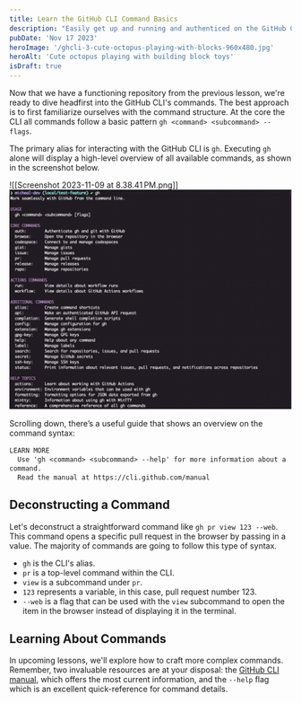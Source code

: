 ```yaml
---
title: Learn the GitHub CLI Command Basics
description: "Easily get up and running and authenticed on the GitHub CLI."
pubDate: 'Nov 17 2023'
heroImage: '/ghcli-3-cute-octopus-playing-with-blocks-960x480.jpg'
heroAlt: 'Cute octopus playing with building block toys'
isDraft: true
---
```


Now that we have a functioning repository from the previous lesson, we're ready to dive headfirst into the GitHub CLI's commands. The best approach is to first familiarize ourselves with the command structure. At the core the CLI all commands follow a basic pattern `gh <command> <subcommand> --flags`.

The primary alias for interacting with the GitHub CLI is `gh`. Executing `gh` alone will display a high-level overview of all available commands, as shown in the screenshot below.

![[Screenshot 2023-11-09 at 8.38.41 PM.png]]
![example stuff](./assets/ghcli-3-gh-base-command.png)

Scrolling down, there’s a useful guide that shows an overview on the command syntax:

```shell
LEARN MORE
  Use 'gh <command> <subcommand> --help' for more information about a command.
  Read the manual at https://cli.github.com/manual
```

## Deconstructing a Command
Let's deconstruct a straightforward command like `gh pr view 123 --web`. This command opens a specific pull request in the browser by passing in a value. The majority of commands are going to follow this type of syntax.

- `gh` is the CLI's alias.
- `pr` is a top-level command within the CLI.
- `view` is a subcommand under `pr`.
- `123` represents a variable, in this case, pull request number 123.
- `--web` is a flag that can be used with the `view` subcommand to open the item in the browser instead of displaying it in the terminal.

## Learning About Commands
In upcoming lessons, we'll explore how to craft more complex commands. Remember, two invaluable resources are at your disposal: the [GitHub CLI manual](https://cli.github.com/manual), which offers the most current information, and the `--help` flag which is an excellent quick-reference for command details.